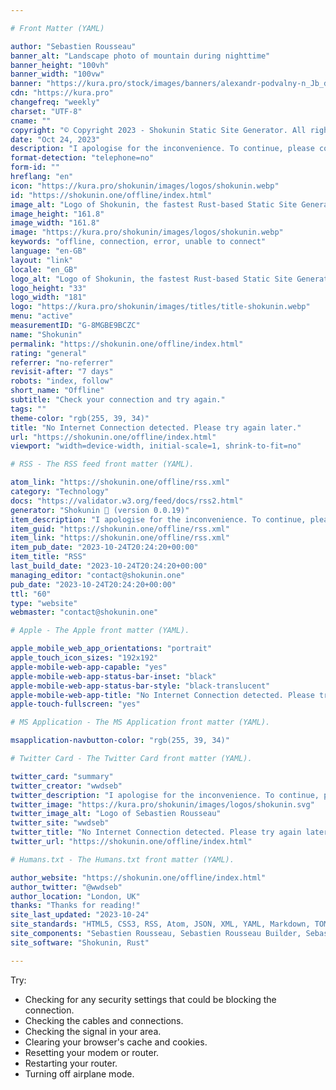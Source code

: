 ```yaml
---

# Front Matter (YAML)

author: "Sebastien Rousseau"
banner_alt: "Landscape photo of mountain during nighttime"
banner_height: "100vh"
banner_width: "100vw"
banner: "https://kura.pro/stock/images/banners/alexandr-podvalny-n_Jb_d8O43Q.webp"
cdn: "https://kura.pro"
changefreq: "weekly"
charset: "UTF-8"
cname: ""
copyright: "© Copyright 2023 - Shokunin Static Site Generator. All rights reserved."
date: "Oct 24, 2023"
description: "I apologise for the inconvenience. To continue, please connect to a Wi-Fi network or enable cellular data"
format-detection: "telephone=no"
form-id: ""
hreflang: "en"
icon: "https://kura.pro/shokunin/images/logos/shokunin.webp"
id: "https://shokunin.one/offline/index.html"
image_alt: "Logo of Shokunin, the fastest Rust-based Static Site Generator (SSG)"
image_height: "161.8"
image_width: "161.8"
image: "https://kura.pro/shokunin/images/logos/shokunin.webp"
keywords: "offline, connection, error, unable to connect"
language: "en-GB"
layout: "link"
locale: "en_GB"
logo_alt: "Logo of Shokunin, the fastest Rust-based Static Site Generator (SSG)"
logo_height: "33"
logo_width: "181"
logo: "https://kura.pro/shokunin/images/titles/title-shokunin.webp"
menu: "active"
measurementID: "G-8MGBE9BCZC"
name: "Shokunin"
permalink: "https://shokunin.one/offline/index.html"
rating: "general"
referrer: "no-referrer"
revisit-after: "7 days"
robots: "index, follow"
short_name: "Offline"
subtitle: "Check your connection and try again."
tags: ""
theme-color: "rgb(255, 39, 34)"
title: "No Internet Connection detected. Please try again later."
url: "https://shokunin.one/offline/index.html"
viewport: "width=device-width, initial-scale=1, shrink-to-fit=no"

# RSS - The RSS feed front matter (YAML).

atom_link: "https://shokunin.one/offline/rss.xml"
category: "Technology"
docs: "https://validator.w3.org/feed/docs/rss2.html"
generator: "Shokunin 🦀 (version 0.0.19)"
item_description: "I apologise for the inconvenience. To continue, please connect to a Wi-Fi network or enable cellular data"
item_guid: "https://shokunin.one/offline/rss.xml"
item_link: "https://shokunin.one/offline/rss.xml"
item_pub_date: "2023-10-24T20:24:20+00:00"
item_title: "RSS"
last_build_date: "2023-10-24T20:24:20+00:00"
managing_editor: "contact@shokunin.one"
pub_date: "2023-10-24T20:24:20+00:00"
ttl: "60"
type: "website"
webmaster: "contact@shokunin.one"

# Apple - The Apple front matter (YAML).

apple_mobile_web_app_orientations: "portrait"
apple_touch_icon_sizes: "192x192"
apple-mobile-web-app-capable: "yes"
apple-mobile-web-app-status-bar-inset: "black"
apple-mobile-web-app-status-bar-style: "black-translucent"
apple-mobile-web-app-title: "No Internet Connection detected. Please try again later."
apple-touch-fullscreen: "yes"

# MS Application - The MS Application front matter (YAML).

msapplication-navbutton-color: "rgb(255, 39, 34)"

# Twitter Card - The Twitter Card front matter (YAML).

twitter_card: "summary"
twitter_creator: "wwdseb"
twitter_description: "I apologise for the inconvenience. To continue, please connect to a Wi-Fi network or enable cellular data"
twitter_image: "https://kura.pro/shokunin/images/logos/shokunin.svg"
twitter_image_alt: "Logo of Sebastien Rousseau"
twitter_site: "wwdseb"
twitter_title: "No Internet Connection detected. Please try again later."
twitter_url: "https://shokunin.one/offline/index.html"

# Humans.txt - The Humans.txt front matter (YAML).

author_website: "https://shokunin.one/offline/index.html"
author_twitter: "@wwdseb"
author_location: "London, UK"
thanks: "Thanks for reading!"
site_last_updated: "2023-10-24"
site_standards: "HTML5, CSS3, RSS, Atom, JSON, XML, YAML, Markdown, TOML"
site_components: "Sebastien Rousseau, Sebastien Rousseau Builder, Sebastien Rousseau CLI, Sebastien Rousseau Templates, Sebastien Rousseau Themes"
site_software: "Shokunin, Rust"

---
```


Try:

- Checking for any security settings that could be blocking the connection.
- Checking the cables and connections.
- Checking the signal in your area.
- Clearing your browser's cache and cookies.
- Resetting your modem or router.
- Restarting your router.
- Turning off airplane mode.
